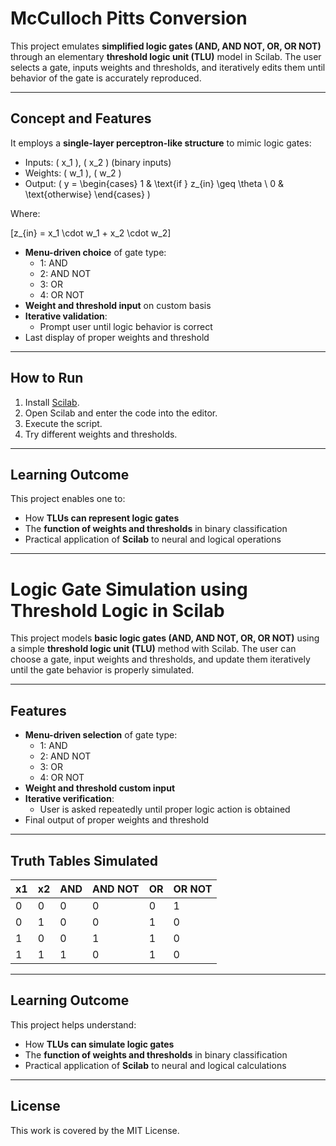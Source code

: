 # McCulloch Pitts Conversion
This project emulates **simplified logic gates (AND, AND NOT, OR, OR NOT)** through an elementary **threshold logic unit (TLU)** model in Scilab. The user selects a gate, inputs weights and thresholds, and iteratively edits them until behavior of the gate is accurately reproduced.

---


##  Concept and Features
It employs a **single-layer perceptron-like structure** to mimic logic gates:

- Inputs: \( x_1 \), \( x_2 \) (binary inputs)
- Weights: \( w_1 \), \( w_2 \)
- Output:
  \( y = 
  \begin{cases}
  1 & 
  \text{if } z_{in} \geq \theta \\
  0 & 
  \text{otherwise}
  \end{cases}
\) 

Where:

\[z_{in} = x_1 \cdot w_1 + x_2 \cdot w_2\]
- **Menu-driven choice** of gate type:
  - 1: AND
  - 2: AND NOT
  - 3: OR
  - 4: OR NOT
- **Weight and threshold input** on custom basis
- **Iterative validation**:
  - Prompt user until logic behavior is correct
- Last display of proper weights and threshold

---

##  How to Run

1. Install [Scilab](https://www.scilab.org/).
2. Open Scilab and enter the code into the editor.
3. Execute the script.
4. Try different weights and thresholds.

---

## Learning Outcome

This project enables one to:
- How **TLUs can represent logic gates**
- The **function of weights and thresholds** in binary classification
- Practical application of **Scilab** to neural and logical operations
--- 

# Logic Gate Simulation using Threshold Logic in Scilab

This project models **basic logic gates (AND, AND NOT, OR, OR NOT)** using a simple **threshold logic unit (TLU)** method with Scilab. The user can choose a gate, input weights and thresholds, and update them iteratively until the gate behavior is properly simulated.

---

##  Features

- **Menu-driven selection** of gate type:
  - 1: AND
  - 2: AND NOT
  - 3: OR
  - 4: OR NOT
- **Weight and threshold custom input**
- **Iterative verification**:
  - User is asked repeatedly until proper logic action is obtained
- Final output of proper weights and threshold

---

## Truth Tables Simulated

| x1 | x2 | AND | AND NOT | OR | OR NOT |
|----|----|-----|----------|----|--------|
| 0  | 0  |  0  |    0     | 0  |   1    |
| 0  | 1  |  0  |    0     | 1  |   0
| 1  | 0  |  0  |    1     | 1  |   0    |
| 1  | 1  |  1  |    0     | 1  |   0    |

---

## Learning Outcome

This project helps understand:
- How **TLUs can simulate logic gates**
- The **function of weights and thresholds** in binary classification
- Practical application of **Scilab** to neural and logical calculations

---

## License

This work is covered by the MIT License.
